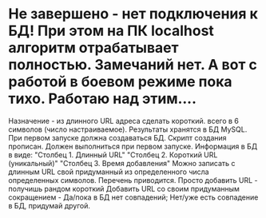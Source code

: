 # Не завершено - нет подключения к БД! При этом на ПК localhost алгоритм отрабатывает полностью. Замечаний нет. А вот с работой в боевом режиме пока тихо. Работаю над этим....

Назначение - из длинного URL адреса сделать короткий. всего в 6 символов (число настраиваемое). 
Результаты хранятся в БД MySQL. При первом запуске должна создаваться БД. Скрипт создания прописан. Должен выполниться при первом запуске.
Информация в БД в виде: "Столбец 1. Длинный URL" "Столбец 2. Короткий URL (уникальный)" "Столбец 3. Время добавления"
Можно записать с длинным URL свой придуманный из определенного числа определенных символов. Перечень приводится.
Просто добавить URL - получишь рандом короткий
Добавить URL со своим придуманным сокращением - Да/пока в БД нет совпадений; Нет/уже есть совпадение в БД, придумай другой.
